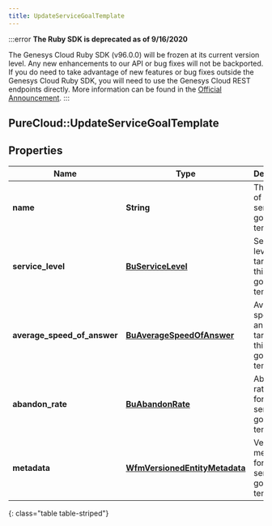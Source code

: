 ```yaml
---
title: UpdateServiceGoalTemplate
---
```


:::error
**The Ruby SDK is deprecated as of 9/16/2020**

The Genesys Cloud Ruby SDK (v96.0.0) will be frozen at its current version level. Any new enhancements to our API or bug fixes will not be backported. If you do need to take advantage of new features or bug fixes outside the Genesys Cloud Ruby SDK, you will need to use the Genesys Cloud REST endpoints directly. More information can be found in the [Official Announcement](https://developer.mypurecloud.com/forum/t/announcement-genesys-cloud-ruby-sdk-end-of-life/8850).
:::


## PureCloud::UpdateServiceGoalTemplate

## Properties

|Name | Type | Description | Notes|
|------------ | ------------- | ------------- | -------------|
| **name** | **String** | The name of the service goal template. | [optional] |
| **service_level** | [**BuServiceLevel**](BuServiceLevel.html) | Service level targets for this service goal template | [optional] |
| **average_speed_of_answer** | [**BuAverageSpeedOfAnswer**](BuAverageSpeedOfAnswer.html) | Average speed of answer targets for this service goal template | [optional] |
| **abandon_rate** | [**BuAbandonRate**](BuAbandonRate.html) | Abandon rate targets for this service goal template | [optional] |
| **metadata** | [**WfmVersionedEntityMetadata**](WfmVersionedEntityMetadata.html) | Version metadata for the service goal template | |
{: class="table table-striped"}


